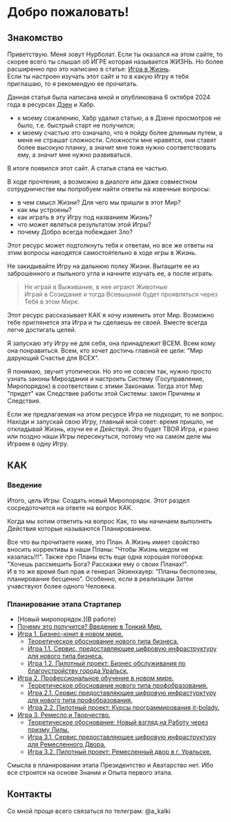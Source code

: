 # Добро пожаловать!

## Знакомство
Приветствую. Меня зовут Нурболат. Если ты оказался на этом сайте, то скорее всего ты слышал об ИГРЕ которая называется ЖИЗНЬ. Но более расширенно про это написано в статье: [Игра в Жизнь](./game-of-life.md).  
Если ты настроен изучать этот сайт и то в какую Игру я тебя приглашаю, то я рекомендую ее прочитать.

Данная статья была написана мной и опубликована 6 октября 2024 года в ресурсах [Дзен](https://dzen.ru/a/Zv__eHoJ7DdDkr9w) и Хабр.
- к моему сожалению, Хабр удалил статью, а в Дзене просмотров не было, т.е. быстрый старт не получился;
- к моему счастью это означало, что я пойду более длинным путем, а меня не страшат сложности. Сложности мне нравятся, они ставят более высокую планку, а значит мне тоже нужно соответствовать ему, а значит мне нужно развиваться.

В итоге появился этот сайт. А статья стала ее частью.

В ходе прочтения, а возможно в диалоге или даже совместном сотрудничестве мы попробуем найти ответы на извечные вопросы:
- в чем смысл Жизни? Для чего мы пришли в этот Мир?
- как мы устроены?
- как играть в эту Игру под названием Жизнь?
- что может являться результатом этой Игры?
- почему Добро всегда побеждает Зло?

Этот ресурс может подтолкнуть тебя к ответам, но все же ответы на этим вопросы находятся самостоятельно в ходе игры в Жизнь.

Не закидывайте Игру на дальнюю полку Жизни. Вытащите ее из заброшенного и пыльного угла и начните изучать ее, а после играть.

> Не играй в Выживание, в нее играют Животные  
> Играй в Созидание и тогда Всевышний будет проявляться через Тебя в этом Мире.

Этот ресурс рассказывает КАК я хочу изменить этот Мир. Возможно тебе приглянется эта Игра и ты сделаешь ее своей. Вместе всегда легче достигать целей.

Я запускаю эту Игру не для себя, она принадлежит ВСЕМ. Всем кому она понравиться. Всем, кто хочет достичь главной ее цели: "Мир дарующий Счастье для ВСЕХ".

Я понимаю, звучит утопически. Но это не совсем так, нужно просто узнать законы Мироздания и настроить Систему (Госуправление, Миропорядок) в соответствии с этими Законами. Тогда этот Мир "придет" как Следствие работы этой Системы: закон Причины и Следствия.

Если же предлагаемая на этом ресурсе Игра не подходит, то не вопрос. Находи и запускай свою Игру, главный мой совет: время пришло, не откладывай Жизнь, изучи ее и Действуй. Это будет ТВОЯ Игра, и рано или поздно наши Игры пересекуться, потому что на самом деле мы Играем в одну Игру.

## КАК

### Введение
Итого, цель Игры: Создать новый Миропорядок. Этот раздел сосредоточится на ответе на вопрос КАК.

Когда мы хотим ответить на вопрос Как, то мы начинаем выполнять Действия которые называются Планированием.

Все что вы прочитаете ниже, это План. А Жизнь имеет свойство вносить коррективы в наши Планы: "Чтобы Жизнь медом не казалась!!!". Также про Планы есть еще одна хорошая поговорка: "Хочешь рассмешить Бога? Расскажи ему о своих Планах!".  
И в то же время был прав и генерал Эйзенхауер: "Планы бесполезны, планирование бесценно". Особенно, если в реализации Затеи учавствуют более одного Человека.

### Планирование этапа Стартапер
- [Новый миропорядок.](В работе)
- [Почему это получится? Введение в Тонкий Мир.](Запланировано)
- [Игра 1. Бизнес-юнит в новом мире.](Запланировано)
    - [Теоретическое обоснование нового типа бизнеса.](Запланировано)
    - [Игра 1.1. Сервис, предоставляющее цифровую инфраструктуру для нового типа бизнеса.](Запланировано)
    - [Игра 1.2. Пилотный проект: Бизнес обслуживания по благоустройству города Уральск.](Запланировано)
- [Игра 2. Профессиональное обучение в новом мире.](Запланировано)
    - [Теоретическое обоснование нового типа профобразования.](Запланировано)
    - [Игра 2.1. Сервис предоставляющее цифровую инфрастурктуру для нового типа профобразования.](Запланировано)
    - [Игра 2.2. Пилотный проект: Курсы программирования it-bolady.](Запланировано)
- [Игра 3. Ремесло и Творчество.](Запланировано)
    - [Теоретическое обоснование: Новый взгляд на Работу через призму Лилы.](Запланировано)
    - [Игра 3.1. Сервис предоставляющее цифровую инфраструктуру для Ремесленного Двора.](Запланировано)
    - [Игра 3.2. Пилотный проект: Ремесленный двор в г. Уральске.](Запланировано)

Смысла в планировании этапа Президентство и Аватарство нет. Ибо все строится на основе Знании и Опыта первого этапа.

## Контакты
Со мной проще всего связаться по телеграм: @a_kalki
